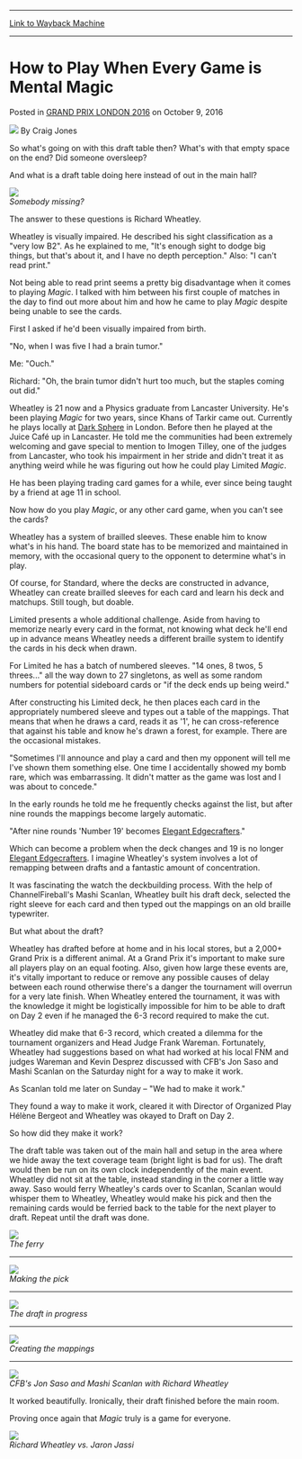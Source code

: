 
---
[Link to Wayback Machine](https://web.archive.org/web/20161013143830/http://magic.wizards.com/en/events/coverage/gplon16/how-play-when-every-game-mental-magic-2016-10-09)

[_metadata_:author]:- "Craig Jones"
[_metadata_:description]:- "So what's going on with this draft table then? What's with that empty space on the end? Did someone oversleep?&#13; &#13; And what is a draft table doing here instead of out in the main hall?&#13; &#13; &#13; Somebody missing?&#13; &#13; &#13; The answer to these questions is Richard Wheatley."
[_metadata_:generator]:- "Drupal 7 (http://drupal.org)"
[_metadata_:node]:- "1082086"
[_metadata_:publish_date]:- "2016-10-09"
[_metadata_:source]:- "div-main-content"
[_metadata_:title]:- "How to Play When Every Game is Mental Magic"
[_metadata_:wayback_capture_timestamp]:- "2016-10-13 14:38:30"
[_metadata_:wayback_raw_url]:- "https://web.archive.org/web/20161013143830id_/http://magic.wizards.com/en/events/coverage/gplon16/how-play-when-every-game-mental-magic-2016-10-09"
[_metadata_:wayback_url]:- "http://magic.wizards.com/en/events/coverage/gplon16/how-play-when-every-game-mental-magic-2016-10-09"
---


How to Play When Every Game is Mental Magic
===========================================



 Posted in [GRAND PRIX LONDON 2016](/en/events/coverage/gplon16)
 on October 9, 2016 






![](https://media.magic.wizards.com/styles/auth_small/public/images/person/Craig-Jones-Author-Photo-150x150_0.jpg)
By Craig Jones











So what's going on with this draft table then? What's with that empty space on the end? Did someone oversleep?


And what is a draft table doing here instead of out in the main hall?



![](https://media.wizards.com/2016/events/gplon16/%5BWheatley%5D-Somebody-Missing.jpg)  
*Somebody missing?*



The answer to these questions is Richard Wheatley.


Wheatley is visually impaired. He described his sight classification as a "very low B2". As he explained to me, "It's enough sight to dodge big things, but that's about it, and I have no depth perception." Also: "I can't read print."


Not being able to read print seems a pretty big disadvantage when it comes to playing *Magic*. I talked with him between his first couple of matches in the day to find out more about him and how he came to play *Magic* despite being unable to see the cards.


First I asked if he'd been visually impaired from birth.


"No, when I was five I had a brain tumor."


Me: "Ouch."


Richard: "Oh, the brain tumor didn't hurt too much, but the staples coming out did."


Wheatley is 21 now and a Physics graduate from Lancaster University. He's been playing *Magic* for two years, since Khans of Tarkir came out. Currently he plays locally at [Dark Sphere](http://gatherer.wizards.com/Pages/Card/Details.aspx?name=Dark+Sphere) in London. Before then he played at the Juice Café up in Lancaster. He told me the communities had been extremely welcoming and gave special to mention to Imogen Tilley, one of the judges from Lancaster, who took his impairment in her stride and didn't treat it as anything weird while he was figuring out how he could play Limited *Magic*.



 He has been playing trading card games for a while, ever since being taught by a friend at age 11 in school.



Now how do you play *Magic*, or any other card game, when you can't see the cards?


Wheatley has a system of brailled sleeves. These enable him to know what's in his hand. The board state has to be memorized and maintained in memory, with the occasional query to the opponent to determine what's in play.


Of course, for Standard, where the decks are constructed in advance, Wheatley can create brailled sleeves for each card and learn his deck and matchups. Still tough, but doable.


Limited presents a whole additional challenge. Aside from having to memorize nearly every card in the format, not knowing what deck he'll end up in advance means Wheatley needs a different braille system to identify the cards in his deck when drawn.


For Limited he has a batch of numbered sleeves. "14 ones, 8 twos, 5 threes..." all the way down to 27 singletons, as well as some random numbers for potential sideboard cards or "if the deck ends up being weird."


After constructing his Limited deck, he then places each card in the appropriately numbered sleeve and types out a table of the mappings. That means that when he draws a card, reads it as '1', he can cross-reference that against his table and know he's drawn a forest, for example. There are the occasional mistakes.


"Sometimes I'll announce and play a card and then my opponent will tell me I've shown them something else. One time I accidentally showed my bomb rare, which was embarrassing. It didn't matter as the game was lost and I was about to concede."


In the early rounds he told me he frequently checks against the list, but after nine rounds the mappings become largely automatic.


"After nine rounds 'Number 19' becomes [Elegant Edgecrafters](http://gatherer.wizards.com/Pages/Card/Details.aspx?name=Elegant+Edgecrafters)."


Which can become a problem when the deck changes and 19 is no longer [Elegant Edgecrafters](http://gatherer.wizards.com/Pages/Card/Details.aspx?name=Elegant+Edgecrafters). I imagine Wheatley's system involves a lot of remapping between drafts and a fantastic amount of concentration.


It was fascinating the watch the deckbuilding process. With the help of ChannelFireball's Mashi Scanlan, Wheatley built his draft deck, selected the right sleeve for each card and then typed out the mappings on an old braille typewriter.


But what about the draft?


Wheatley has drafted before at home and in his local stores, but a 2,000+ Grand Prix is a different animal. At a Grand Prix it's important to make sure all players play on an equal footing. Also, given how large these events are, it's vitally important to reduce or remove any possible causes of delay between each round otherwise there's a danger the tournament will overrun for a very late finish. When Wheatley entered the tournament, it was with the knowledge it might be logistically impossible for him to be able to draft on Day 2 even if he managed the 6-3 record required to make the cut.


Wheatley did make that 6-3 record, which created a dilemma for the tournament organizers and Head Judge Frank Wareman. Fortunately, Wheatley had suggestions based on what had worked at his local FNM and judges Wareman and Kevin Desprez discussed with CFB's Jon Saso and Mashi Scanlan on the Saturday night for a way to make it work.


As Scanlan told me later on Sunday – "We had to make it work."


They found a way to make it work, cleared it with Director of Organized Play Hélène Bergeot and Wheatley was okayed to Draft on Day 2.


So how did they make it work?


The draft table was taken out of the main hall and setup in the area where we hide away the text coverage team (bright light is bad for us). The draft would then be run on its own clock independently of the main event. Wheatley did not sit at the table, instead standing in the corner a little way away. Saso would ferry Wheatley's cards over to Scanlan, Scanlan would whisper them to Wheatley, Wheatley would make his pick and then the remaining cards would be ferried back to the table for the next player to draft. Repeat until the draft was done.



![](https://media.wizards.com/2016/events/gplon16/%5BWheatley%5D-The-Ferry.jpg)  
*The ferry*





---


![](https://media.wizards.com/2016/events/gplon16/%5BWheatley%5D-Making-the-Pick.jpg)  
*Making the pick*





---


![](https://media.wizards.com/2016/events/gplon16/%5BWheatley%5D-The-Draft-in-Progress.jpg)  
*The draft in progress*





---


![](https://media.wizards.com/2016/events/gplon16/%5BWheatley%5D-Creating-the-Mappings.jpg)  
*Creating the mappings*





---


![](https://media.wizards.com/2016/events/gplon16/%5BWheatley%5D-CFB's-Jon-Saso-and-Mashi-Scanlan-with-Richard-Wheatley.jpg)  
*CFB's Jon Saso and Mashi Scanlan with Richard Wheatley*



It worked beautifully. Ironically, their draft finished before the main room.


Proving once again that *Magic* truly is a game for everyone.



![](https://media.wizards.com/2016/events/gplon16/%5BWheatley%5D-Richard-Wheatley-vs-Jaron-Jassi.jpg)  
*Richard Wheatley vs. Jaron Jassi*









